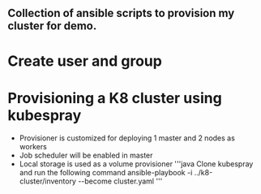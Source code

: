 ## Collection of ansible scripts to provision my cluster for demo.

# Create user and group

# Provisioning a K8 cluster using kubespray
* Provisioner is customized for deploying 1 master and 2 nodes as workers
* Job scheduler will be enabled in master 
* Local storage is used as a volume provisioner
'''java Clone kubespray and run the following command
 ansible-playbook -i ../k8-cluster/inventory --become cluster.yaml
'''
 

